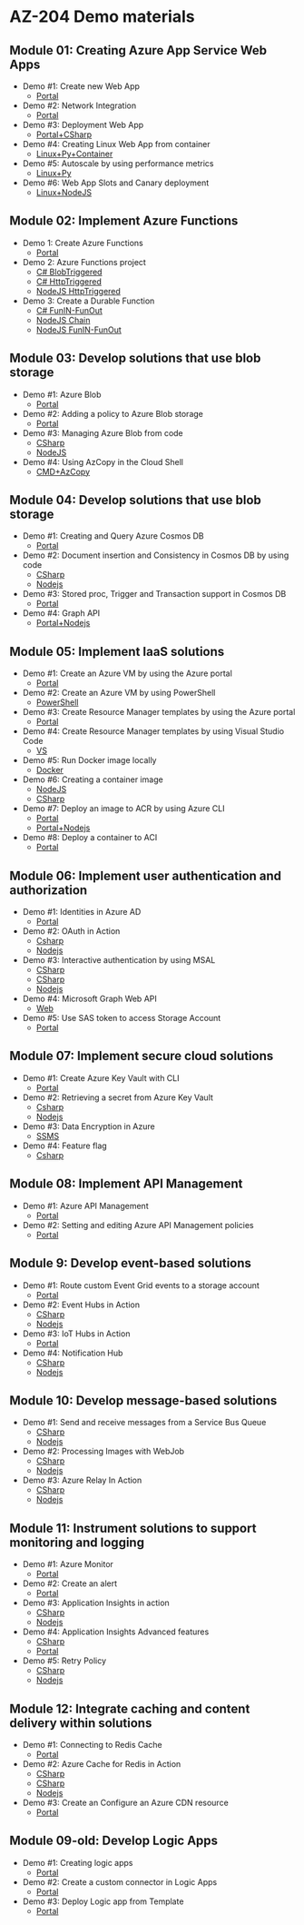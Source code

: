 # AZ-204 Demo materials

## Module 01: Creating Azure App Service Web Apps

- Demo #1: Create new Web App 
  - [Portal](/M01/Demo%20%231%20-%20Just%20WebApp/Demo.md)
- Demo #2: Network Integration
  - [Portal](/M01/Demo%20%232%20-%20TrafficManager/Demo.md)
- Demo #3: Deployment Web App 
  - [Portal+CSharp](/M01/Demo%20%233%20-%20CD%20WebApp/Demo.md)
- Demo #4: Creating Linux Web App from container 
  - [Linux+Py+Container](/M01/Demo%20%234%20-%20Linux%20py/Demo.md)
- Demo #5: Autoscale by using performance metrics
  - [Linux+Py](/M01/Demo%20%235%20-%20Autoscale/Demo.md)
- Demo #6: Web App Slots and Canary deployment
  - [Linux+NodeJS](/M01/Demo%20%236%20-%20Slot/Demo.md)

## Module 02: Implement Azure Functions

- Demo 1: Create Azure Functions 
  - [Portal](/M02/Demo%20%231%20Function/Demo.md)
- Demo 2: Azure Functions project 
  - [C# BlobTriggered](/M02/Demo%20%232%20FunctionProject/CSharpDemo1.md) 
  - [C# HttpTriggered](/M02/Demo%20%232%20FunctionProject/CSharpDemo2.md) 
  - [NodeJS HttpTriggered](/M02/Demo%20%232%20FunctionProject/NodeJSDemo.md)
- Demo 3: Create a Durable Function 
  - [C# FunIN-FunOut](/M02/Demo%20%233%20DurableFunction/Demo-csharp.md)
  - [NodeJS Chain](/M02/Demo%20%233%20DurableFunction/Demo-nodejs1.md) 
  - [NodeJS FunIN-FunOut](/M02/Demo%20%233%20DurableFunction/Demo-nodejs2.md)


## Module 03: Develop solutions that use blob storage

- Demo #1: Azure Blob
  - [Portal](/M03/Demo%20%231%20New%20Blob/Demo.md)
- Demo #2: Adding a policy to Azure Blob storage
  - [Portal](/M03/Demo%20%232%20BlobPolicy/Demo.md)
- Demo #3: Managing Azure Blob from code 
  - [CSharp](/M03/Demo%20%233%20BobProj/Demo-CSharp.md)
  - [NodeJS](/M03/Demo%20%233%20BobProj/Demo-Nodejs.md)
- Demo #4: Using AzCopy in the Cloud Shell
  - [CMD+AzCopy](/M03/Demo%20%234%20AzCopy/Demo.md)


## Module 04: Develop solutions that use blob storage

- Demo #1: Creating and Query Azure Cosmos DB
  - [Portal](/M04/Demo%20%231%20CreateCosmosDb/Demo.md)
- Demo #2: Document insertion and Consistency in Cosmos DB by using code
  - [CSharp](/M04/Demo%20%232%20CosmosPrj/Demo-CSharp.md)
  - [Nodejs](/M04/Demo%20%232%20CosmosPrj/Demo-Nodejs.md)
- Demo #3: Stored proc, Trigger and Transaction support in Cosmos DB
  - [Portal](/M04/Demo%20%233%20SP,Triggers/Demo.md)
- Demo #4: Graph API
  - [Portal+Nodejs](/M04/Demo%20%234%20Graph/Demo.md)

## Module 05: Implement IaaS solutions

- Demo #1: Create an Azure VM by using the Azure portal
  - [Portal](/M05/Demo%20%231%20-%20VM/Demo.md)
- Demo #2: Create an Azure VM by using PowerShell
  - [PowerShell](/M05/Demo%20%232%20-%20PS%20VM/Demo.md)
- Demo #3: Create Resource Manager templates by using the Azure portal
  - [Portal](/M05/Demo%20%233%20-%20Template%20Portal/Demo.md)
- Demo #4: Create Resource Manager templates by using Visual Studio Code
  - [VS](/M05/Demo%20%234%20-%20Template%20VSCode/Demo.md)
- Demo #5: Run Docker image locally
  - [Docker](/M05/Demo%20%235%20-%20Docker%20Local/Demo.md)
- Demo #6: Creating a container image
  - [NodeJS](/M05/Demo%20%236%20-%20Docker%20Img/Demo-Nodejs.md)
  - [CSharp](/M05/Demo%20%236%20-%20Docker%20Img/Demo-CSharp.md)
- Demo #7: Deploy an image to ACR by using Azure CLI
  - [Portal](/M05/Demo%20%237%20-%20ACR/Demo.md)
  - [Portal+Nodejs](/M05/Demo%20%237%20-%20ACR/Demo-extra.md)
- Demo #8: Deploy a container to ACI
  - [Portal](/M05/Demo%20%238%20-%20ACI/Demo.md)


## Module 06: Implement user authentication and authorization

- Demo #1: Identities in Azure AD
  - [Portal](/M06/Demo%20%231%20-%20Identities/Demo.md)
- Demo #2: OAuth in Action
  - [Csharp](/M06/Demo%20%232%20-%20OAuthADAL/Demo-scharp.md)
  - [Nodejs](/M06/Demo%20%232%20-%20OAuthADAL/Demo-nodejs.md)
- Demo #3: Interactive authentication by using MSAL
  - [CSharp](/M06/Demo%20%233%20-%20MSAL/Demo-csharp1.md)
  - [CSharp](/M06/Demo%20%233%20-%20MSAL/Demo-csharp2.md)
  - [Nodejs](/M06/Demo%20%233%20-%20MSAL/Demo-nodejs.md)
- Demo #4: Microsoft Graph Web API
  - [Web](/M06/Demo%20%234%20-%20Graph/Demo.md)
- Demo #5: Use SAS token to access Storage Account
  - [Portal](/M06/Demo%20%235%20-%20SAS/Demo.md)


## Module 07: Implement secure cloud solutions

- Demo #1: Create Azure Key Vault  with CLI
  - [Portal](/M07/Demo%20%231%20-%20Keyvault/Demo.md)
- Demo #2: Retrieving a secret from Azure Key Vault 
  - [Csharp](/M07/Demo%20%232%20-%20ReadSecreet/Demo-csharp.md)
  - [Nodejs](/M07/Demo%20%232%20-%20ReadSecreet/Demo-nodejs.md)
- Demo #3: Data Encryption in Azure
  - [SSMS](/M07/Demo%20%233%20-%20AlwaysEncrypt/Demo.md)
- Demo #4: Feature flag
  - [Csharp](/M07/Demo%20%237%20-%20Feature%20Flag/Demo-csharp.md)
## Module 08: Implement API Management

- Demo #1: Azure API Management
  - [Portal](/M08/Demo%20%231%20-%20APIM/Demo.md)
- Demo #2: Setting and editing Azure API Management policies
  - [Portal](/M08/Demo%20%232%20-%20API%20Policy/Demo.md)

## Module 9: Develop event-based solutions

- Demo #1: Route custom Event Grid events to a storage account
  - [Portal](/M9/Demo%20%231%20-%20EventGrid/Demo.md)
- Demo #2: Event Hubs in Action
  - [CSharp](/M9/Demo%20%232%20-%20EventHub/Demo-csharp.md)
  - [Nodejs](/M9/Demo%20%232%20-%20EventHub/Demo-nodejs.md)
- Demo #3: IoT Hubs in Action
  - [Portal](/M9/Demo%20%233%20-%20IoTHub/Demo.md)
- Demo #4: Notification Hub
  - [CSharp](/M9/Demo%20%234%20-%20NHub/Demo-CSharp.md)
  - [Nodejs](/M9/Demo%20%234%20-%20NHub/Demo-Nodejs.md)

## Module 10: Develop message-based solutions

- Demo #1: Send and receive messages from a Service Bus Queue
  - [CSharp](/M10/Demo%20%231%20-%20ServiceBus/Demo-csharp.md)
  - [Nodejs](/M10/Demo%20%231%20-%20ServiceBus/Demo-nodejs.md)
- Demo #2: Processing Images with WebJob
  - [CSharp](/M10/Demo%20%232%20-%20Queue/Demo-csharp.md)
  - [Nodejs](/M10/Demo%20%232%20-%20Queue/Demo-nodejs.md)
- Demo #3: Azure Relay In Action
  - [CSharp](/M10/Demo%20%233%20-%20Relay/Demo-csharp.md)
  - [Nodejs](/M10/Demo%20%233%20-%20Relay/Demo-nodejs.md)


## Module 11: Instrument solutions to support monitoring and logging

- Demo #1: Azure Monitor
  - [Portal](/M11/Demo%20%231%20-%20Monitor/Demo.md)
- Demo #2: Create an alert
  - [Portal](/M11/Demo%20%232%20-%20Alerts/Demo.md)
- Demo #3: Application Insights in action
  - [CSharp](/M11/Demo%20%233%20-%20AI%20Action/Demo-csharp.md)
  - [Nodejs](/M11/Demo%20%233%20-%20AI%20Action/Demo-nodejs.md)
- Demo #4: Application Insights Advanced features
  - [CSharp](/M11/Demo%20%234%20-%20AI%20Advanced/Demo.md)
  - [Portal](/M11/Demo%20%234%20-%20AI%20Advanced/Demo-map.md)
- Demo #5: Retry Policy
  - [CSharp](/M11/Demo%20%235%20-%20Retry/Demo-scharp.md)
  - [Nodejs](/M11/Demo%20%235%20-%20Retry/Demo-nodejs.md)


## Module 12: Integrate caching and content delivery within solutions

- Demo #1: Connecting to Redis Cache
  - [Portal](/M12/Demo%20%231%20-%20Redis/Demo.md)
- Demo #2: Azure Cache for Redis in Action
  - [CSharp](/M12/Demo%20%232%20-%20Redis%20Code/Demo-csharp.md)
  - [CSharp](/M12/Demo%20%232%20-%20Redis%20Code/Demo-session.md)
  - [Nodejs](/M12/Demo%20%232%20-%20Redis%20Code/Demo-nodejs.md)
- Demo #3: Create an Configure an Azure CDN resource
  - [Portal](/M12/Demo%20%233%20-%20CDN/Demo.md)

## Module 09-old: Develop Logic Apps

- Demo #1: Creating logic apps
  - [Portal](/M09-old/Demo%20%231%20-%20Logic%20App/Demo.md)
- Demo #2: Create a custom connector in Logic Apps
  - [Portal](/M09-old/Demo%20%232%20-%20CustomConnector/Demo.md)
- Demo #3: Deploy Logic app from Template
  - [Portal](/M09-old/Demo%20%233%20-%20Deploying%20Logic%20App/Demo.md)